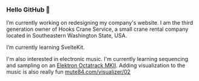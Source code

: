 ### Hello GitHub 👋

I’m currently working on redesigning my company's website. I am the third generation owner of Hooks Crane Service, a small crane rental company located in Southeastern Washington State, USA.

I’m currently learning SvelteKit.

I'm also interested in electronic music. I'm currently learning sequencing and sampling on an [Elektron Octatrack MKII](https://www.elektron.se/us/octratrack-mkii-explorer). Adding visualization to the music is also really fun [mute84.com/visualizer/02](https://mute84.com/visualizer/02)

<!--
**johnhooks/johnhooks** is a ✨ _special_ ✨ repository because its `README.md` (this file) appears on your GitHub profile.
-->
